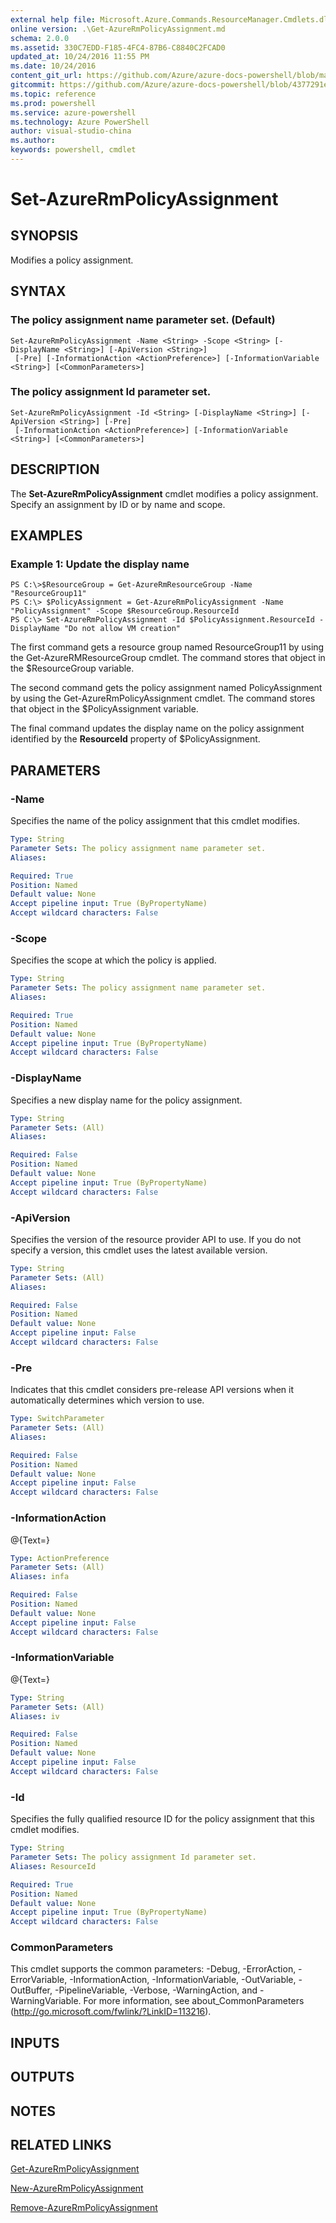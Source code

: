 ```yaml
---
external help file: Microsoft.Azure.Commands.ResourceManager.Cmdlets.dll-Help.xml
online version: .\Get-AzureRmPolicyAssignment.md
schema: 2.0.0
ms.assetid: 330C7EDD-F185-4FC4-87B6-C8840C2FCAD0
updated_at: 10/24/2016 11:55 PM
ms.date: 10/24/2016
content_git_url: https://github.com/Azure/azure-docs-powershell/blob/master/azureps-cmdlets-docs/ResourceManager/AzureRM.Resources/v3.1.0/Set-AzureRmPolicyAssignment.md
gitcommit: https://github.com/Azure/azure-docs-powershell/blob/4377291ee360e58e2c1c5d644155daf6a0279055/azureps-cmdlets-docs/ResourceManager/AzureRM.Resources/v3.1.0/Set-AzureRmPolicyAssignment.md
ms.topic: reference
ms.prod: powershell
ms.service: azure-powershell
ms.technology: Azure PowerShell
author: visual-studio-china
ms.author: 
keywords: powershell, cmdlet
---
```


# Set-AzureRmPolicyAssignment

## SYNOPSIS
Modifies a policy assignment.

## SYNTAX

### The policy assignment name parameter set. (Default)
```
Set-AzureRmPolicyAssignment -Name <String> -Scope <String> [-DisplayName <String>] [-ApiVersion <String>]
 [-Pre] [-InformationAction <ActionPreference>] [-InformationVariable <String>] [<CommonParameters>]
```

### The policy assignment Id parameter set.
```
Set-AzureRmPolicyAssignment -Id <String> [-DisplayName <String>] [-ApiVersion <String>] [-Pre]
 [-InformationAction <ActionPreference>] [-InformationVariable <String>] [<CommonParameters>]
```

## DESCRIPTION
The **Set-AzureRmPolicyAssignment** cmdlet modifies a policy assignment.
Specify an assignment by ID or by name and scope.

## EXAMPLES

### Example 1: Update the display name
```
PS C:\>$ResourceGroup = Get-AzureRmResourceGroup -Name "ResourceGroup11"
PS C:\> $PolicyAssignment = Get-AzureRmPolicyAssignment -Name "PolicyAssignment" -Scope $ResourceGroup.ResourceId
PS C:\> Set-AzureRmPolicyAssignment -Id $PolicyAssignment.ResourceId -DisplayName "Do not allow VM creation"
```

The first command gets a resource group named ResourceGroup11 by using the Get-AzureRMResourceGroup cmdlet.
The command stores that object in the $ResourceGroup variable.

The second command gets the policy assignment named PolicyAssignment by using the Get-AzureRmPolicyAssignment cmdlet.
The command stores that object in the $PolicyAssignment variable.

The final command updates the display name on the policy assignment identified by the **ResourceId** property of $PolicyAssignment.

## PARAMETERS

### -Name
Specifies the name of the policy assignment that this cmdlet modifies.

```yaml
Type: String
Parameter Sets: The policy assignment name parameter set.
Aliases: 

Required: True
Position: Named
Default value: None
Accept pipeline input: True (ByPropertyName)
Accept wildcard characters: False
```

### -Scope
Specifies the scope at which the policy is applied.

```yaml
Type: String
Parameter Sets: The policy assignment name parameter set.
Aliases: 

Required: True
Position: Named
Default value: None
Accept pipeline input: True (ByPropertyName)
Accept wildcard characters: False
```

### -DisplayName
Specifies a new display name for the policy assignment.

```yaml
Type: String
Parameter Sets: (All)
Aliases: 

Required: False
Position: Named
Default value: None
Accept pipeline input: True (ByPropertyName)
Accept wildcard characters: False
```

### -ApiVersion
Specifies the version of the resource provider API to use.
If you do not specify a version, this cmdlet uses the latest available version.

```yaml
Type: String
Parameter Sets: (All)
Aliases: 

Required: False
Position: Named
Default value: None
Accept pipeline input: False
Accept wildcard characters: False
```

### -Pre
Indicates that this cmdlet considers pre-release API versions when it automatically determines which version to use.

```yaml
Type: SwitchParameter
Parameter Sets: (All)
Aliases: 

Required: False
Position: Named
Default value: None
Accept pipeline input: False
Accept wildcard characters: False
```

### -InformationAction
@{Text=}

```yaml
Type: ActionPreference
Parameter Sets: (All)
Aliases: infa

Required: False
Position: Named
Default value: None
Accept pipeline input: False
Accept wildcard characters: False
```

### -InformationVariable
@{Text=}

```yaml
Type: String
Parameter Sets: (All)
Aliases: iv

Required: False
Position: Named
Default value: None
Accept pipeline input: False
Accept wildcard characters: False
```

### -Id
Specifies the fully qualified resource ID for the policy assignment that this cmdlet modifies.

```yaml
Type: String
Parameter Sets: The policy assignment Id parameter set.
Aliases: ResourceId

Required: True
Position: Named
Default value: None
Accept pipeline input: True (ByPropertyName)
Accept wildcard characters: False
```

### CommonParameters
This cmdlet supports the common parameters: -Debug, -ErrorAction, -ErrorVariable, -InformationAction, -InformationVariable, -OutVariable, -OutBuffer, -PipelineVariable, -Verbose, -WarningAction, and -WarningVariable. For more information, see about_CommonParameters (http://go.microsoft.com/fwlink/?LinkID=113216).

## INPUTS

## OUTPUTS

## NOTES

## RELATED LINKS

[Get-AzureRmPolicyAssignment](xref:ResourceManager/AzureRM.Resources/v3.1.0/Get-AzureRmPolicyAssignment.md)

[New-AzureRmPolicyAssignment](xref:ResourceManager/AzureRM.Resources/v3.1.0/New-AzureRmPolicyAssignment.md)

[Remove-AzureRmPolicyAssignment](xref:ResourceManager/AzureRM.Resources/v3.1.0/Remove-AzureRmPolicyAssignment.md)



